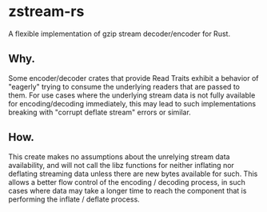 # zstream-rs
A flexible implementation of gzip stream decoder/encoder for Rust.


## Why.

Some encoder/decoder crates that provide Read Traits exhibit a behavior of "eagerly" trying to consume the underlying readers that are passed to them.
For use cases where the underlying stream data is not fully available for encoding/decoding immediately, this may lead to such implementations breaking with "corrupt deflate stream" errors or similar.

## How.

This create makes no assumptions about the unrelying stream data availability, and will not call the libz functions for neither inflating nor deflating streaming data unless there are new bytes available for such.
This allows a better flow control of the encoding / decoding process, in such cases where data may take a longer time to reach the component that is performing the inflate / deflate process.
